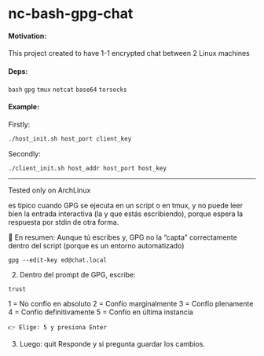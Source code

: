 # nc-bash-gpg-chat
#### Motivation:
This project created to have 1-1 encrypted chat between 2 Linux machines
#### Deps:
``bash``
``gpg``
``tmux``
``netcat``
``base64``
``torsocks``

#### Example:
Firstly:
```bash
./host_init.sh host_port client_key
```
Secondly:
```
./client_init.sh host_addr host_port host_key
```
---
Tested only on ArchLinux


es típico cuando GPG se ejecuta en un script o en tmux, y no puede leer bien la entrada interactiva (la y que estás escribiendo), porque espera la respuesta por stdin de otra forma.

🔴 En resumen:
Aunque tú escribes y, GPG no la “capta” correctamente dentro del script (porque es un entorno automatizado)
```
gpg --edit-key ed@chat.local
```
2. Dentro del prompt de GPG, escribe:
```
trust
```

1 = No confío en absoluto
2 = Confío marginalmente
3 = Confío plenamente
4 = Confío definitivamente
5 = Confío en última instancia

```
👉 Elige: 5 y presiona Enter
```
3. Luego:
quit
Responde y si pregunta guardar los cambios.
